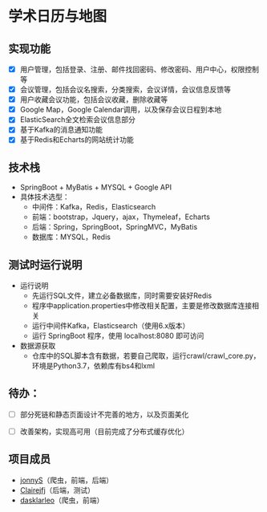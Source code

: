 # 学术日历与地图

## 实现功能

- [x] 用户管理，包括登录、注册、邮件找回密码、修改密码、用户中心，权限控制等
- [x] 会议管理，包括会议名搜索，分类搜索，会议详情，会议信息反馈等
- [x] 用户收藏会议功能，包括会议收藏，删除收藏等
- [x] Google Map，Google Calendar调用，以及保存会议日程到本地
- [x] ElasticSearch全文检索会议信息部分
- [x] 基于Kafka的消息通知功能
- [x] 基于Redis和Echarts的网站统计功能

## 技术栈

* SpringBoot + MyBatis + MYSQL + Google API
* 具体技术选型：
  * 中间件：Kafka，Redis，Elasticsearch
  * 前端：bootstrap，Jquery，ajax，Thymeleaf，Echarts
  * 后端：Spring，SpringBoot，SpringMVC，MyBatis
  * 数据库：MYSQL，Redis



## 测试时运行说明
- 运行说明
  - 先运行SQL文件，建立必备数据库，同时需要安装好Redis
  - 程序中application.properties中修改相关配置，主要是修改数据库连接相关
  - 运行中间件Kafka，Elasticsearch（使用6.x版本）
  - 运行 SpringBoot 程序，使用 localhost:8080 即可访问
- 数据源获取
  - 仓库中的SQL脚本含有数据，若要自己爬取，运行crawl/crawl_core.py，环境是Python3.7，依赖库有bs4和lxml



## 待办：

- [ ] 部分死链和静态页面设计不完善的地方，以及页面美化
- [ ] 改善架构，实现高可用（目前完成了分布式缓存优化）




## 项目成员

* [jonnyS](https://github.com/JonnyS1226)（爬虫，前端，后端）
* [Clairejfj](https://github.com/Clairejfj)（后端，测试）
* [dasklarleo](https://github.com/dasklarleo)（爬虫，前端）

